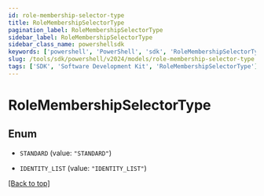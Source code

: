 ```yaml
---
id: role-membership-selector-type
title: RoleMembershipSelectorType
pagination_label: RoleMembershipSelectorType
sidebar_label: RoleMembershipSelectorType
sidebar_class_name: powershellsdk
keywords: ['powershell', 'PowerShell', 'sdk', 'RoleMembershipSelectorType'] 
slug: /tools/sdk/powershell/v2024/models/role-membership-selector-type
tags: ['SDK', 'Software Development Kit', 'RoleMembershipSelectorType']
---
```



# RoleMembershipSelectorType

## Enum


* `STANDARD` (value: `"STANDARD"`)

* `IDENTITY_LIST` (value: `"IDENTITY_LIST"`)


[[Back to top]](#) 

